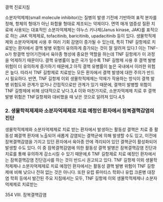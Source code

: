 결핵 진료지침

소분자억제제(small molecule inhibitor)는 질병의 발생 기전에 기반하여 표적 분자를 정해, 항체의 형태가 아닌 화합물 형태로 제조되는 약제이다. 면역 매개 염증성 질환 치료에 사용되는 대표적인 소분자억제제는 야누스 키나제(Janus kinase, JAK)를 표적으로 하는 JAK 억제제로, tofacitinib, baricitinib, upadacitinib 등이 있다.
생물학적제제와 소분자억제제 사용 후 여러 기회 감염이 증가될 수 있는데, 특히 TNF 길항제로 치료받는 환자에서 결핵 발병 위험이 유의하게 증가되는 것이 잘 알려져 있다.1 이는 TNF-α가 항결핵 방어기전에서 육아종 형성에 중요한 역할을 하는데 TNF 길항제가 이 과정을 억제하기 때문이다. 결핵 유병률이 높은 국가 일수록 TNF 길항제 사용 후 결핵 발병 위험이 더 유의하게 증가하기 때문에,2 아직 결핵 유병률이 높은 국내에서 이러한 위험은 높다. 따라서 TNF 길항제로 치료받는 모든 환자에서 결핵 발생에 대한 주의가 반드시 필요하다.
반면, TNF 길항제 이외 생물학적제제는 약제가 작용하는 방식이 결핵 발병 위험도와 관계가 없거나 간접적으로만 관계가 있기 때문에, 결핵이 발병할 위험이 TNF 길항제에 비해 상대적으로 낮다.3,4 이와 마찬가지로, 소분자억제제 치료 후 결핵 발병 위험은 TNF길항제와 대비했을 때 낮은 것으로 알려져 있다.4,5

### 2. 생물학적제제와 소분자억제제로 치료 예정인 환자에서 잠복결핵감염의 진단

생물학적제제와 소분자억제제로 치료 받는 환자에서 발생하는 활동성 결핵은 치료 중 활동성 폐결핵 환자에 노출되어 새롭게 감염되는 결핵균에 의해 발생할 수도 있고, 이전에 잠복결핵감염을 가지고 있던 환자에서 육아종 안에 격리되어 있던 결핵균이 활성화되어 발생할 수도 있다. 이 중 잠복결핵감염에 의한 활동성 결핵 발병은 잠복결핵감염 진단과 치료를 통해 유의하게 감소시킬 수 있기 때문에,6 TNF 길항제로 치료 예정인 환자에서는 잠복결핵감염 진단검사를 하는 것이 반드시 권고되고 있다. TNF 길항제 이외 생물학적제제나 소분자억제제로 치료 예정인 환자에서는 활동성 결핵 발병 위험이 TNF 길항제에 비해 낮으나 전혀 없는 것은 아니다. 또한 유럽 류마티스 학회나 유럽 크론병 대장염 학회 등에서 발간된 주요 지침에서는 모두, TNF 길항제 이외 생물학적제제나 소분자억제제로 치료받는

<PAGE>354 VIII. 잠복결핵감염
